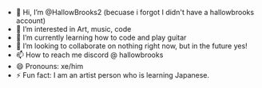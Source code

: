 - 👋 Hi, I’m @HallowBrooks2 (becuase i forgot I didn't have a hallowbrooks account)
- 👀 I’m interested in Art, music, code
- 🌱 I’m currently learning how to code and play guitar
- 💞️ I’m looking to collaborate on nothing right now, but in the future yes!
- 📫 How to reach me discord @ hallowbrooks
- 😄 Pronouns: xe/him
- ⚡ Fun fact: I am an artist person who is learning Japanese. 

<!---
HallowBrooks2/HallowBrooks2 is a ✨ special ✨ repository because its `README.md` (this file) appears on your GitHub profile.
You can click the Preview link to take a look at your changes.
--->
